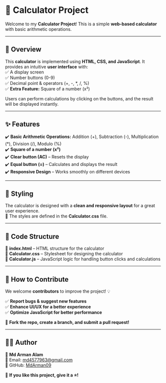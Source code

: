 # 🧮 Calculator Project  

Welcome to my **Calculator Project**! This is a simple **web-based calculator** with basic arithmetic operations.  

---

## 📌 Overview  

This **calculator** is implemented using **HTML, CSS, and JavaScript**. It provides an intuitive **user interface** with:  
✅ A display screen  
✅ Number buttons (0-9)  
✅ Decimal point & operators (+, -, *, /, %)  
✅ **Extra Feature:** Square of a number (x²)  

Users can perform calculations by clicking on the buttons, and the result will be displayed instantly.  

---

## ✨ Features  

✔️ **Basic Arithmetic Operations:** Addition (+), Subtraction (-), Multiplication (*), Division (/), Modulo (%)  
✔️ **Square of a number (x²)**  
✔️ **Clear button (AC)** – Resets the display  
✔️ **Equal button (=)** – Calculates and displays the result  
✔️ **Responsive Design** – Works smoothly on different devices  

---

## 🎨 Styling  

The calculator is designed with a **clean and responsive layout** for a great user experience.  
📌 The styles are defined in the **Calculator.css** file.  

---

## 📂 Code Structure  

📌 **index.html** – HTML structure for the calculator  
📌 **Calculator.css** – Stylesheet for designing the calculator  
📌 **Calculator.js** – JavaScript logic for handling button clicks and calculations  

---

## 🚀 How to Contribute  

We welcome **contributors** to improve the project! 💡  

✅ **Report bugs & suggest new features**  
✅ **Enhance UI/UX for a better experience**  
✅ **Optimize JavaScript for better performance**  

🔗 **Fork the repo, create a branch, and submit a pull request!**  

---

## 👨‍💻 Author  

👤 **Md Arman Alam**  
📧 Email: [md4577963@gmail.com](mailto:md45577963@gmail.com)  
🔗 GitHub: [MdArman09](https://github.com/MdArman09)

📌 **If you like this project, give it a ⭐!**  
